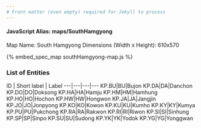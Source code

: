 ```yaml
---
# Front matter (even empty) required for Jekyll to process
---
```


#### JavaScript Alias: maps/SouthHamgyong

Map Name: South Hamgyong
Dimensions (Width x Height): 610x570



{% embed_spec_map southHamgyong-map.js %}

### List of Entities

ID | Short label | Label
---|---|---|---
KP.BU|BU|Bujon
KP.DA|DA|Danchon
KP.DO|DO|Doksong
KP.HA|HA|Hamju
KP.HM|HM|Hamhung
KP.HO|HO|Hochon
KP.HW|HW|Hongwon
KP.JA|JA|Jangjin
KP.JO|JO|Jonpyong
KP.KO|KO|Kowon
KP.KU|KU|Kumho
KP.KY|KY|Kumya
KP.PU|PU|Pukchong
KP.RA|RA|Rakwon
KP.RI|RI|Riwon
KP.SI|SI|Sinhung
KP.SP|SP|Sinpo
KP.SU|SU|Sudong
KP.YK|YK|Yodok
KP.YG|YG|Yonggwan